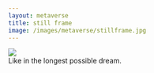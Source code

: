 ```yaml
---
layout: metaverse
title: still frame
image: /images/metaverse/stillframe.jpg
---
```


<div class="image">
    <img src="/metaverse/images/stillframe.jpg"/>
</div>

<div class="text">
    Like in the longest possible dream.
</div>

